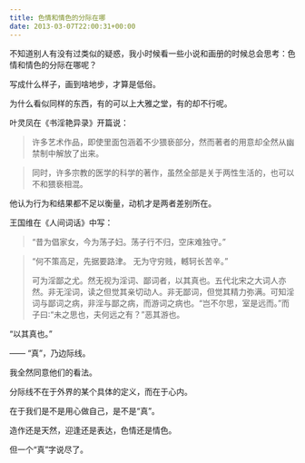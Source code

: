 ```yaml
---
title: 色情和情色的分际在哪
date: 2013-03-07T22:00:31+00:00
---
```

不知道别人有没有过类似的疑惑，我小时候看一些小说和画册的时候总会思考：色情和情色的分际在哪呢？

写成什么样子，画到啥地步，才算是低俗。

为什么看似同样的东西，有的可以上大雅之堂，有的却不行呢。

叶灵凤在《书淫艳异录》开篇说：

> 许多艺术作品，即使里面包涵着不少猥亵部分，然而著者的用意却全然从幽禁制中解放了出来。
  
> 同时，许多宗教的医学的科学的著作，虽然全部是关于两性生活的，也可以不和猥亵相混。 

他认为行为和结果都不足以衡量，动机才是两者差别所在。

王国维在《人间词话》中写：

> “昔为倡家女，今为荡子妇。荡子行不归，空床难独守。”
  
> “何不策高足，先据要路津。 无为守穷贱，轗轲长苦辛。”
> 
> 可为淫鄙之尤。然无视为淫词、鄙词者，以其真也。五代北宋之大词人亦然。非无淫词，读之但觉其亲切动人。非无鄙词，但觉其精力弥满。可知淫词与鄙词之病，非淫与鄙之病，而游词之病也。“岂不尔思，室是远而。”而子曰∶“未之思也，夫何远之有？”恶其游也。 

“以其真也。”

—— “真”，乃边际线。

我全然同意他们的看法。

分际线不在于外界的某个具体的定义，而在于心内。

在于我们是不是用心做自己，是不是“真”。

造作还是天然，迎逢还是表达，色情还是情色。

但一个“真”字说尽了。
